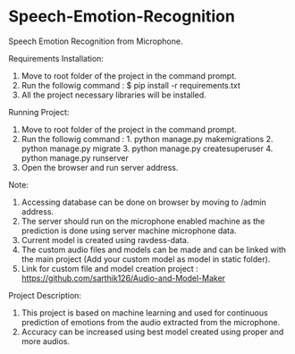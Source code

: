 # Speech-Emotion-Recognition

Speech Emotion Recognition from Microphone.

Requirements Installation:
  1. Move to root folder of the project in the command prompt.
  2. Run the followig command : $ pip install -r requirements.txt
  3. All the project necessary libraries will be installed.

Running Project:
  1. Move to root folder of the project in the command prompt.
  2. Run the followig command :
    1. python manage.py makemigrations
    2. python manage.py migrate
    3. python manage.py createsuperuser
    4. python manage.py runserver
  3. Open the browser and run server address.

Note:
  1. Accessing database can be done on browser by moving to /admin address.
  2. The server should run on the microphone enabled machine as the prediction is done using server machine microphone data.
  3. Current model is created using ravdess-data.
  4. The custom audio files and models can be made and can be linked with the main project (Add your custom model as model in static folder).
  5. Link for custom file and model creation project : https://github.com/sarthik126/Audio-and-Model-Maker

Project Description:
  1. This project is based on machine learning and used for continuous prediction of emotions from the audio extracted from the microphone.
  2. Accuracy can be increased using best model created using proper and more audios.
  
